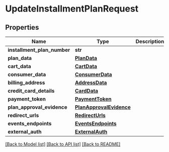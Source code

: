 # UpdateInstallmentPlanRequest

## Properties
Name | Type | Description | Notes
------------ | ------------- | ------------- | -------------
**installment_plan_number** | **str** |  | [optional] 
**plan_data** | [**PlanData**](PlanData.md) |  | [optional] 
**cart_data** | [**CartData**](CartData.md) |  | [optional] 
**consumer_data** | [**ConsumerData**](ConsumerData.md) |  | [optional] 
**billing_address** | [**AddressData**](AddressData.md) |  | [optional] 
**credit_card_details** | [**CardData**](CardData.md) |  | [optional] 
**payment_token** | [**PaymentToken**](PaymentToken.md) |  | [optional] 
**plan_approval_evidence** | [**PlanApprovalEvidence**](PlanApprovalEvidence.md) |  | [optional] 
**redirect_urls** | [**RedirectUrls**](RedirectUrls.md) |  | [optional] 
**events_endpoints** | [**EventsEndpoints**](EventsEndpoints.md) |  | [optional] 
**external_auth** | [**ExternalAuth**](ExternalAuth.md) |  | [optional] 

[[Back to Model list]](../README.md#documentation-for-models) [[Back to API list]](../README.md#documentation-for-api-endpoints) [[Back to README]](../README.md)


